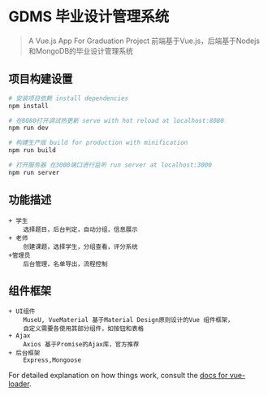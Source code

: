 # GDMS 毕业设计管理系统

> A Vue.js App For Graduation Project
> 前端基于Vue.js，后端基于Nodejs和MongoDB的毕业设计管理系统

## 项目构建设置

``` bash
# 安装项目依赖 install dependencies 
npm install

# 在8080打开调试热更新 serve with hot reload at localhost:8080
npm run dev

# 构建生产版 build for production with minification
npm run build

# 打开服务器 在3000端口进行监听 run server at localhost:3000
npm run server
```

## 功能描述
``` 
+ 学生
    选择题目，后台判定，自动分组，信息展示
+ 老师
    创建课题，选择学生，分组查看，评分系统
+管理员 
    后台管理，名单导出，流程控制
```

## 组件框架 
```
+ UI组件
    MuseU, VueMaterial 基于Material Design原则设计的Vue 组件框架，
    自定义需要各使用其部分组件，如按钮和表格
+ Ajax
    Axios 基于Promise的Ajax库，官方推荐
+ 后台框架
    Express,Mongoose
```

For detailed explanation on how things work, consult the [docs for vue-loader](http://vuejs.github.io/vue-loader).
